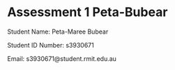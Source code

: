# Assessment 1 Peta-Bubear
<p>Student Name: Peta-Maree Bubear</p>
<p>Student ID Number: s3930671</p>
<p>Email: s3930671@student.rmit.edu.au</p>
